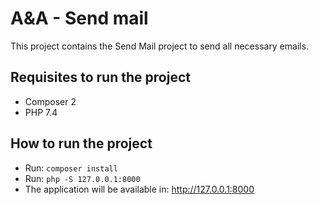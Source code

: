 # A&A - Send mail
This project contains the Send Mail project to send all necessary emails.

## Requisites to run the project
- Composer 2
- PHP 7.4

## How to run the project
- Run: `composer install`
- Run: `php -S 127.0.0.1:8000`
- The application will be available in: http://127.0.0.1:8000